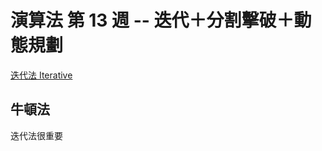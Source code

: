 # 演算法 第 13 週 -- 迭代＋分割擊破＋動態規劃
[迭代法 Iterative](https://programmermedia.org/root/%E9%99%B3%E9%8D%BE%E8%AA%A0/%E8%AA%B2%E7%A8%8B/%E8%BB%9F%E9%AB%94%E5%B7%A5%E7%A8%8B%E8%88%87%E6%BC%94%E7%AE%97%E6%B3%95/alg/_doc/04-iterative.md)  


## 牛頓法

迭代法很重要